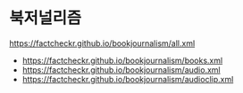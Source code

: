 # 북저널리즘
https://factcheckr.github.io/bookjournalism/all.xml
- https://factcheckr.github.io/bookjournalism/books.xml
- https://factcheckr.github.io/bookjournalism/audio.xml
- https://factcheckr.github.io/bookjournalism/audioclip.xml
